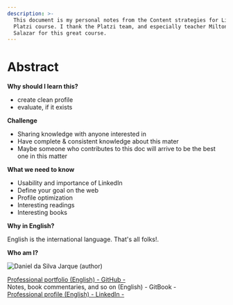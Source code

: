 ```yaml
---
description: >-
  This document is my personal notes from the Content strategies for LinkedIn
  Platzi course. I thank the Platzi team, and especially teacher Milton Suárez
  Salazar for this great course.
---
```


# Abstract

**Why should I learn this?**

* create clean profile
* evaluate, if it exists

**Challenge**

* Sharing knowledge with anyone interested in
* Have complete & consistent knowledge about this mater
* Maybe someone who contributes to this doc will arrive to be the best one in this matter

**What we need to know**

* Usability and importance of LinkedIn
* Define your goal on the web
* Profile optimization
* Interesting readings
* Interesting books

**Why in English?**

English is the international language. That's all folks!.

**Who am I?**



![Daniel da Silva Jarque (author)](https://i.imgur.com/2i0LPvN.png)

[Professional portfolio (English) - GitHub -](https://github.com/ddasilva64)\
Notes, book commentaries, and so on (English) - GitBook -\
[Professional profile (English) - LinkedIn -](https://linkedin.com/in/daniel-da-silva-jarque-863705206)
